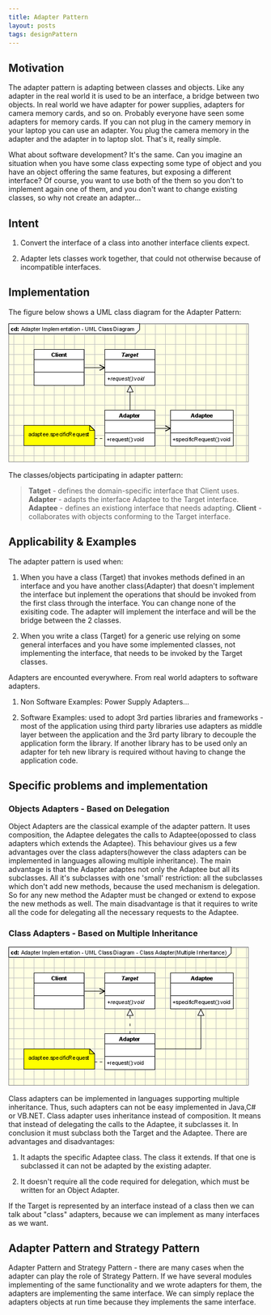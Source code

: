 ```yaml
---
title: Adapter Pattern
layout: posts
tags: designPattern
---
```

## Motivation

The adapter pattern is adapting between classes and objects. Like any adapter in the real world it is used to be an interface, a bridge between two objects. In real world we have adapter for power supplies, adapters for camera memory cards, and so on. Probably everyone have seen some adapters for memory cards. If you can not plug in the camery memory in your laptop you can use an adapter. You plug the camera memory in the adapter and the adapter in to laptop slot. That's it, really simple.

What about software development? It's the same. Can you imagine an situation when you have some class expecting some type of object and you have an object offering the same features, but exposing a different interface? Of course, you want to use both of the them so you don't to implement again one of them, and you don't want to change existing classes, so why not create an adapter...

## Intent

1. Convert the interface of a class into another interface clients expect.

2. Adapter lets classes work together, that could not otherwise because of incompatible interfaces.

## Implementation

The figure below shows a UML class diagram for the Adapter Pattern:

![adapter](/pictures/adapter-pattern.png)

The classes/objects participating in adapter pattern:
> **Tatget** - defines the domain-specific interface that
> Client uses.
> **Adapter** - adapts the interface Adaptee to the Target interface.
> **Adaptee** - defines an existiong interface that needs adapting.
> **Client** - collaborates with objects conforming to the Target interface.

## Applicability & Examples

The adapter pattern is used when:

1. When you have a class (Target) that invokes methods defined in an interface and you have another class(Adapter) that doesn't implement the interface but inplement the operations that should be invoked from the first class through the interface. You can change none of the exisiting code. The adapter will implement the interface and will be the bridge between the 2 classes.

2. When you write a class (Target) for a generic use relying on some general interfaces and you have some implemented classes, not implementing the interface, that needs to be invoked by the Target classes.

Adapters are encounted everywhere. From real world adapters to software adapters.

1. Non Software Examples: Power Supply Adapters...

2. Software Examples: used to adopt 3rd parties libraries and frameworks - most of the application using third party libraries use adapters as middle layer between the application and the 3rd party library to  decouple the application form the library. If another library has to be used only an adapter for teh new library is required without having to change the application code.

## Specific problems and implementation

### Objects Adapters - Based on Delegation

Object Adapters are the classical example of the adapter pattern. It uses composition, the Adaptee delegates the calls to Adaptee(opossed to class adapters which extends the Adaptee). This behaviour gives us a few advantages over the class adapters(however the class adapters can be implemented in languages allowing multiple inheritance). The main advantage is that the Adapter adaptes not only the Adaptee but all its subclasses. All it's subclasses with one 'small' restriction: all the subclasses which don't add new methods, because the used mechanism is delegation. So for any new method the Adapter must be changed or extend to expose the new methods as well. The main disadvantage is that it requires to write all the code for delegating all the necessary requests to the Adaptee.

### Class Adapters - Based on Multiple Inheritance

![Class Adapters](/pictures/adapter-pattern-multiple-inheritance.png)

Class adapters can be implemented in languages supporting multiple inheritance. Thus, such adapters can not be easy implemented in Java,C# or VB.NET. Class adapter uses inheritance instead of composition. It means that instead of delegating the calls to the Adaptee, it subclasses it. In conclusion it must subclass both the Target and the Adaptee. There are advantages and disadvantages:

1. It adapts the specific Adaptee class. The class it extends. If that one is subclassed it can not be adapted by the existing adapter.

2. It doesn't require all the code required for delegation, which must be written for an Object Adapter.

If the Target is represented by an interface instead of a class then we can talk about "class" adapters, because we can implement as many interfaces as we want.

## Adapter Pattern and Strategy Pattern

Adapter Pattern and Strategy Pattern - there are many cases when the adapter can play the role of Strategy Pattern. If we have several modules implementing of the same functionality and we wrote adapters for them, the adapters are implementing the same interface. We can simply replace the adapters objects at run time because they implements the same interface.